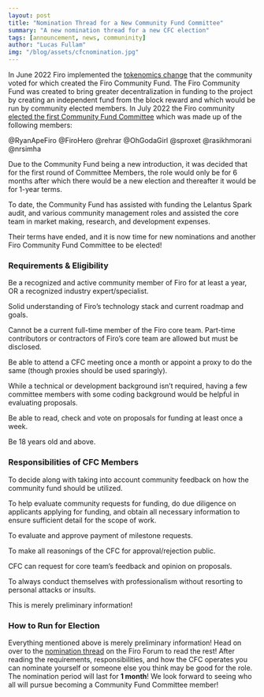 ```yaml
---
layout: post
title: "Nomination Thread for a New Community Fund Committee"
summary: "A new nomination thread for a new CFC election"
tags: [announcement, news, communinity]
author: "Lucas Fullam"
img: "/blog/assets/cfcnomination.jpg"
---
```

In June 2022 Firo implemented the [tokenomics change](https://www.firo.org/2022/05/08/firo-upcoming-tokenomics-change.html) that the community voted for which created the Firo Community Fund. 
The Firo Community Fund was created to bring greater decentralization in funding to the project by creating an independent fund from the block reward and which would be run by community elected members. 
In July 2022 the Firo community [elected the first Community Fund Committee](https://www.firo.org/2022/07/04/community-fund-committee-elected.html) which was made up of the following members: 

@RyanApeFiro
@FiroHero
@rehrar
@OhGodaGirl
@sproxet
@rasikhmorani
@nrsimha

Due to the Community Fund being a new introduction, it was decided that for the first round of Committee Members, the role would only be for 6 months after which there would be a new election and thereafter it would be for 1-year terms.

To date, the Community Fund has assisted with funding the Lelantus Spark audit, and various community management roles and assisted the core team in market making, research, and development expenses.

Their terms have ended, and it is now time for new nominations and another Firo Community Fund Committee to be elected! 

### Requirements & Eligibility

Be a recognized and active community member of Firo for at least a year, OR a recognized industry expert/specialist.

Solid understanding of Firo’s technology stack and current roadmap and goals.

Cannot be a current full-time member of the Firo core team. Part-time contributors or contractors of Firo’s core team are allowed but must be disclosed.

Be able to attend a CFC meeting once a month or appoint a proxy to do the same (though proxies should be used sparingly).

While a technical or development background isn’t required, having a few committee members with some coding background would be helpful in evaluating proposals.

Be able to read, check and vote on proposals for funding at least once a week.

Be 18 years old and above.

### Responsibilities of CFC Members

To decide along with taking into account community feedback on how the community fund should be utilized.

To help evaluate community requests for funding, do due diligence on applicants applying for funding, and obtain all necessary information to ensure sufficient detail for the scope of work.

To evaluate and approve payment of milestone requests.

To make all reasonings of the CFC for approval/rejection public.

CFC can request for core team’s feedback and opinion on proposals.

To always conduct themselves with professionalism without resorting to personal attacks or insults.

This is merely preliminary information! 

### How to Run for Election

Everything mentioned above is merely preliminary information! Head on over to the [nomination thread](https://forum.firo.org/t/cfc-nomination-thread-february-2023/2842) on the Firo Forum 
to read the rest! After reading the requirements, responsibilities, and how the CFC operates you can nominate yourself or someone else you think may be good for the role. 
The nomination period will last for **1 month**! We look forward to seeing who all will pursue becoming a Community Fund Committee member! 
